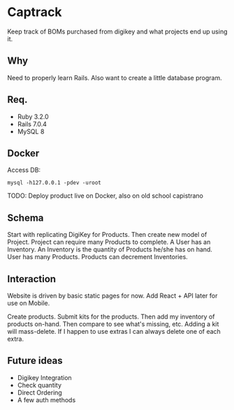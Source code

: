 # Captrack

Keep track of BOMs purchased from digikey and what projects end up using it.


## Why

Need to properly learn Rails. Also want to create a little database program.

## Req.

- Ruby 3.2.0
- Rails 7.0.4
- MySQL 8

## Docker

Access DB:
```
mysql -h127.0.0.1 -pdev -uroot
```

TODO: Deploy product live on Docker, also on old school capistrano

## Schema

Start with replicating DigiKey for Products.
Then create new model of Project. Project can require many Products to complete.
A User has an Inventory. An Inventory is the quantity of Products he/she has on hand.
User has many Products. Products can decrement Inventories.

## Interaction

Website is driven by basic static pages for now. Add React + API later for use on Mobile.

Create products. Submit kits for the products. Then add my inventory of products on-hand.
Then compare to see what's missing, etc.
Adding a kit will mass-delete. If I happen to use extras I can always delete one of each extra.

## Future ideas

- Digikey Integration
 - Check quantity
 - Direct Ordering
- A few auth methods
